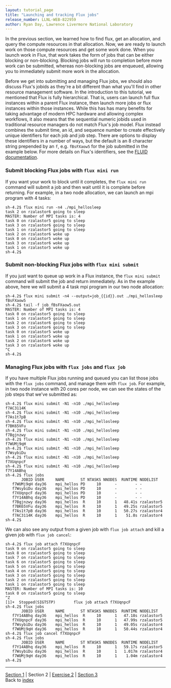 ```yaml
---
layout: tutorial_page
title: "Launching and tracking Flux jobs"
release_number: LLNL-WEB-822959
author: Ryan Day, Lawrence Livermore National Laboratory
---
```


In the previous section, we learned how to find flux, get an allocation, and query the compute resources in that allocation. Now, we are ready to launch work on those compute resources and get some work done. When you launch work in Flux, that work takes the form of jobs that can be either blocking or non-blocking. Blocking jobs will run to completion before more work can be submitted, whereas non-blocking jobs are enqueued, allowing you to immediately submit more work in the allocation.

Before we get into submitting and managing Flux jobs, we should also discuss Flux's jobids as they're a bit different than what you'll find in other resource management software. In the introduction to this tutorial, we mentioned that Flux is fully hierarchical. That is, users can launch full flux instances within a parent Flux instance, then launch more jobs or flux instances within those instances. While this has has many benefits for taking advantage of modern HPC hardware and allowing complex workflows, it also means that the sequential numeric jobids used in traditional resource managers do not match Flux's job model. Flux instead combines the submit time, an id, and sequence number to create effectively unique identifiers for each job and job step. There are options to display these identifiers in a number of ways, but the default is an 8 character string prepended by an `f`, e.g. `fBsFXaow5` for the job submitted in the example below. For more details on Flux's identifiers, see the [FLUID documentation](https://flux-framework.readthedocs.io/projects/flux-rfc/en/latest/spec_19.html).
### Submit blocking Flux jobs with `flux mini run`
If you want your work to block until it completes, the `flux mini run` command will submit a job and then wait until it is complete before returning. For example, in a two node allocation, we can launch an mpi program with 4 tasks:
```
sh-4.2$ flux mini run -n4 ./mpi_hellosleep
task 2 on rzalastor6 going to sleep
MASTER: Number of MPI tasks is: 4
task 0 on rzalastor5 going to sleep
task 3 on rzalastor6 going to sleep
task 1 on rzalastor5 going to sleep
task 2 on rzalastor6 woke up
task 0 on rzalastor5 woke up
task 3 on rzalastor6 woke up
task 1 on rzalastor5 woke up
sh-4.2$
```
### Submit non-blocking Flux jobs with `flux mini submit`
If you just want to queue up work in a Flux instance, the `flux mini submit` command will submit the job and return immediately. As in the example above, here we will submit a 4 task mpi program in our two node allocation:
```
sh-4.2$ flux mini submit -n4 --output=job_{{id}}.out ./mpi_hellosleep
fBsFXaow5
sh-4.2$ tail -f job_fBsFXaow5.out
MASTER: Number of MPI tasks is: 4
task 0 on rzalastor5 going to sleep
task 1 on rzalastor5 going to sleep
task 2 on rzalastor6 going to sleep
task 3 on rzalastor6 going to sleep
task 0 on rzalastor5 woke up
task 1 on rzalastor5 woke up
task 2 on rzalastor6 woke up
task 3 on rzalastor6 woke up
^C
sh-4.2$
```
### Managing Flux jobs with `flux jobs` and `flux job`
If you have multiple Flux jobs running and queued you can list those jobs with the `flux jobs` command, and manage them with `flux job`. For example, in two node instance with 20 cores per node, we can see the states of the job steps that we've submitted as:
```
sh-4.2$ flux mini submit -N1 -n10 ./mpi_hellosleep
f7AC3114K
sh-4.2$ flux mini submit -N1 -n10 ./mpi_hellosleep
f7As1t7pB
sh-4.2$ flux mini submit -N1 -n10 ./mpi_hellosleep
f7BK65VFu
sh-4.2$ flux mini submit -N1 -n10 ./mpi_hellosleep
f7Bgjnzwy
sh-4.2$ flux mini submit -N1 -n10 ./mpi_hellosleep
f7WUMj9qH
sh-4.2$ flux mini submit -N1 -n10 ./mpi_hellosleep
f7WsybiDu
sh-4.2$ flux mini submit -N1 -n10 ./mpi_hellosleep
f7XUqnpcF
sh-4.2$ flux mini submit -N1 -n10 ./mpi_hellosleep
f7Y14ABhq
sh-4.2$ flux jobs
       JOBID USER     NAME       ST NTASKS NNODES  RUNTIME NODELIST
   f7WUMj9qH day36    mpi_hellos PD     10      -        - -
   f7WsybiDu day36    mpi_hellos PD     10      -        - -
   f7XUqnpcF day36    mpi_hellos PD     10      -        - -
   f7Y14ABhq day36    mpi_hellos PD     10      -        - -
   f7Bgjnzwy day36    mpi_hellos  R     10      1   48.41s rzalastor5
   f7BK65VFu day36    mpi_hellos  R     10      1   49.25s rzalastor5
   f7As1t7pB day36    mpi_hellos  R     10      1   50.27s rzalastor4
   f7AC3114K day36    mpi_hellos  R     10      1    51.8s rzalastor4
sh-4.2$
```
We can also see any output from a given job with `flux job attach` and kill a given job with `flux job cancel`:
```
sh-4.2$ flux job attach f7XUqnpcF
task 9 on rzalastor5 going to sleep
task 8 on rzalastor5 going to sleep
task 7 on rzalastor5 going to sleep
task 6 on rzalastor5 going to sleep
task 5 on rzalastor5 going to sleep
task 4 on rzalastor5 going to sleep
task 3 on rzalastor5 going to sleep
task 2 on rzalastor5 going to sleep
task 1 on rzalastor5 going to sleep
MASTER: Number of MPI tasks is: 10
task 0 on rzalastor5 going to sleep
^Z
[1]+  Stopped(SIGTSTP)        flux job attach f7XUqnpcF
sh-4.2$ flux jobs
       JOBID USER     NAME       ST NTASKS NNODES  RUNTIME NODELIST
   f7Y14ABhq day36    mpi_hellos  R     10      1   47.18s rzalastor5
   f7XUqnpcF day36    mpi_hellos  R     10      1   47.99s rzalastor5
   f7WsybiDu day36    mpi_hellos  R     10      1   49.05s rzalastor4
   f7WUMj9qH day36    mpi_hellos  R     10      1   50.44s rzalastor4
sh-4.2$ flux job cancel f7XUqnpcF
sh-4.2$ flux jobs
       JOBID USER     NAME       ST NTASKS NNODES  RUNTIME NODELIST
   f7Y14ABhq day36    mpi_hellos  R     10      1   59.17s rzalastor5
   f7WsybiDu day36    mpi_hellos  R     10      1   1.017m rzalastor4
   f7WUMj9qH day36    mpi_hellos  R     10      1    1.04m rzalastor4
sh-4.2$
```

---
[Section 1](/flux/section1) | Section 2 | [Exercise 2](/flux/exercises/exercise2) | [Section 3](/flux/section3)  
Back to [index](/flux/index)
